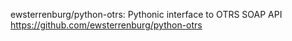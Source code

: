

ewsterrenburg/python-otrs: Pythonic interface to OTRS SOAP API 
https://github.com/ewsterrenburg/python-otrs